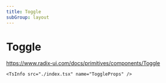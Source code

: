 ```yaml
---
title: Toggle
subGroup: layout
---
```


# Toggle

https://www.radix-ui.com/docs/primitives/components/Toggle

<Demo src="./demos/demo1.tsx" />

```
<TsInfo src="./index.tsx" name="ToggleProps" />
```

